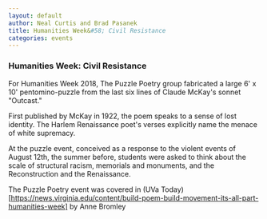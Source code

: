 ```yaml
---
layout: default
author: Neal Curtis and Brad Pasanek
title: Humanities Week&#58; Civil Resistance
categories: events
---
```


### Humanities Week: Civil Resistance

For Humanities Week 2018, The Puzzle Poetry group fabricated a large 6' x 10' pentomino-puzzle from the last six lines of Claude McKay's sonnet "Outcast." 

First published by McKay in 1922, the poem speaks to a sense of lost identity. The Harlem Renaissance poet's verses explicitly name the menace of white supremacy. 

At the puzzle event, conceived as a response to the violent events of August 12th, the summer before, students were asked to think about the scale of structural racism, memorials and monuments, and the Reconstruction and the Renaissance.

The Puzzle Poetry event was covered in (UVa Today)[https://news.virginia.edu/content/build-poem-build-movement-its-all-part-humanities-week] by Anne Bromley